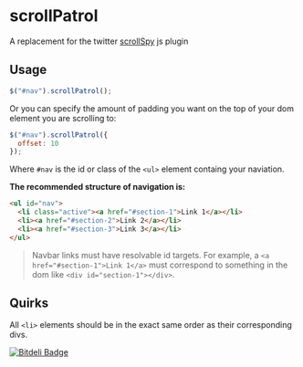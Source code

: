 # scrollPatrol

A replacement for the twitter [scrollSpy](http://twitter.github.com/bootstrap/javascript.html#scrollspy) js plugin

## Usage

```javascript
$("#nav").scrollPatrol();
```

Or you can specify the amount of padding you want on the top of your dom element you are scrolling to:

```javascript
$("#nav").scrollPatrol({
  offset: 10
});
```

Where `#nav` is the id or class of the `<ul>` element containg your naviation.

**The recommended structure of navigation is:**

```html
<ul id="nav">
  <li class="active"><a href="#section-1">Link 1</a></li>
  <li><a href="#section-2">Link 2</a></li>
  <li><a href="#section-3">Link 3</a></li>
</ul>
```

> Navbar links must have resolvable id targets. For example, a `<a href="#section-1">Link 1</a>` must correspond to something in the dom like `<div id="section-1"></div>`.

## Quirks

All `<li>` elements should be in the exact same order as their corresponding divs.

[![Bitdeli Badge](https://d2weczhvl823v0.cloudfront.net/bwsewell/scrollpatrol/trend.png)](https://bitdeli.com/free "Bitdeli Badge")

